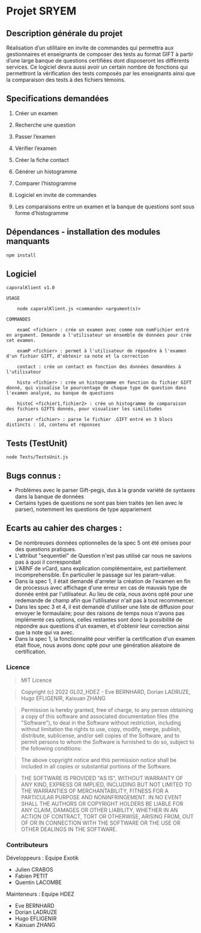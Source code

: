 # Projet SRYEM

## Description générale du projet

Réalisation d’un utilitaire en invite de commandes qui permettra aux gestionnaires et enseignants de composer des tests au format GIFT à partir d’une large banque de questions certifiées dont disposeront les différents services.
Ce logiciel devra aussi avoir un certain nombre de fonctions qui permettront la vérification des tests composés par les enseignants ainsi que la comparaison des tests à des fichiers témoins.


## Specifications demandées

1. Créer un examen
2. Recherche une question
3. Passer l’examen
4. Vérifier l’examen
5. Créer la fiche contact
6. Générer un histogramme
7. Comparer l’histogramme

8. Logiciel en invite de commandes
9. Les comparaisons entre un examen et la banque de questions sont sous forme d’histogramme


## Dépendances - installation des modules manquants

```bash
npm install
```


## Logiciel

```
caporalKlient v1.0

USAGE

    node caporalKlient.js <commande> <argument(s)>

COMMANDES 

    examC <fichier> : crée un examen avec comme nom nomFichier entré en argument. Demande a l'utilisateur un ensemble de données pour crée cet examen.

    examP <fichier> : permet à l'utilisateur de répondre à l'examen d'un fichier GIFT, d'obtenir sa note et la correction

    contact : crée un contact en fonction des données demandées à l'utilisateur

    histo <fichier> : crée un histogramme en fonction du fichier GIFT donné, qui visualise le pourcentage de chaque type de question dans l'examen analysé, ou banque de questions

    histoC <fichier1,fichier2> : crée un histogramme de comparaison des fichiers GIFTS donnés, pour visualiser les similitudes

    parser <fichier> : parse le fichier .GIFT entré en 3 blocs distincts : id, contenu et réponses

```


## Tests (TestUnit)

```
node Tests/TestsUnit.js
```


## Bugs connus :

- Problèmes avec le parser Gift-pegjs, dus à la grande variété de syntaxes dans la banque de données
- Certains types de questions ne sont pas bien traités (en lien avec le parser), notemment les questions de type appariement


## Ecarts au cahier des charges :

- De nombreuses données optionnelles de la spec 5 ont été omises pour des questions pratiques.
- L'attribut "sequentiel" de Question n'est pas utilisé car nous ne savions pas à quoi il correspondait
- L'ABNF de vCard, sans explication complémentaire, est partiellement incomprehensible. En particulier le passage sur les param-value.
- Dans la spec 1, il était demandé d'arreter la création de l'examen en fin de processus avec affichage d'une erreur en cas de mauvais type de donnée entré par l'utilisateur. Au lieu de cela, nous avons opté pour une redemande de champ afin que l'utilisateur n'ait pas à tout recommencer.
- Dans les spec 3 et 4, il est demandé d'utiliser une liste de diffusion pour envoyer le formaulaire; pour des raisons de temps nous n'avons pas implémenté ces options, celles restantes sont donc la possibilité de répondre aux questions d'un examen, et d'obtenir leur correction ainsi que la note qui va avec.
- Dans la spec 1, la fonctionnalité pour vérifier la certification d'un examen était floue, nous avons donc opté pour une génération aléatoire de certification.


### Licence

> MIT Licence

> Copyright (c) 2022 GL02_HDEZ - Eve BERNHARD, Dorian LADRUZE, Hugo EFLIGENIR, Kaixuan ZHANG

> Permission is hereby granted, free of charge, to any person obtaining a copy of this software and associated documentation files (the "Software"), to deal in the Software without restriction, including without limitation the rights to use, copy, modify, merge, publish, distribute, sublicense, and/or sell copies of the Software, and to permit persons to whom the Software is furnished to do so, subject to the following conditions: 

> The above copyright notice and this permission notice shall be included in all copies or substantial portions of the Software.

> THE SOFTWARE IS PROVIDED "AS IS", WITHOUT WARRANTY OF ANY KIND, EXPRESS OR IMPLIED,
INCLUDING BUT NOT LIMITED TO THE WARRANTIES OF MERCHANTABILITY, FITNESS FOR A
PARTICULAR PURPOSE AND NONINFRINGEMENT. IN NO EVENT SHALL THE AUTHORS OR
COPYRIGHT HOLDERS BE LIABLE FOR ANY CLAIM, DAMAGES OR OTHER LIABILITY, WHETHER IN AN
ACTION OF CONTRACT, TORT OR OTHERWISE, ARISING FROM, OUT OF OR IN CONNECTION
WITH THE SOFTWARE OR THE USE OR OTHER DEALINGS IN THE SOFTWARE.

### Contributeurs

Développeurs : Equipe Exotik

- Julien CRABOS
- Fabien PETIT
- Quentin LACOMBE


Mainteneurs : Equipe HDEZ

- Eve BERNHARD
- Dorian LADRUZE
- Hugo EFLIGENIR
- Kaixuan ZHANG

